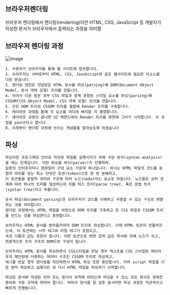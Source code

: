 브라우저렌더링
---
브라우저 렌더링에서 렌더링(rendering)이란 HTML, CSS, JavaScript 등 개발자가 작성한 문서가 브라우저에서 출력되는 과정을 의미함

브라우저 렌더링 과정
---
![image](https://user-images.githubusercontent.com/109025674/212593156-11e28bd8-2780-4bc1-a2ba-9e595e055518.png)
```
1. 사용자가 브라우저를 통해 웹 사이트에 접속합니다.
2. 브라우저는 서버로부터 HTML, CSS, JavaScript와 같은 웹사이트에 필요한 리소스를 다운 받습니다.
3. 렌더링 엔진은 전달받은 HTML 문서를 파싱(parsing)해 DOM(Document Object Model, 문서 객체 모델) 트리를 만듭니다.
4. 이어서 다운 받은 외부 CSS 파일과 함께 포함된 스타일 요소를 파싱(parsing)해 CSSOM(CSS Object Model, CSS 객체 모델) 트리를 만듭니다.
5. 만든 DOM 트리와 CSSOM 트리를 결합해 Render 트리를 구축합니다.
6. 레이아웃 과정을 통해 각 요소를 어디에 배치할 지 결정합니다.
7. 레이아웃 과정이 끝나면 UI 백엔드에서 Render 트리를 화면에 그리기 시작합니다. 이 과정을 paint라고 합니다.
8. 이제부터 렌더링 과정에 쓰이는 개념들을 알아보도록 하겠습니다
```


파싱
---
```
파싱이란 프로그래밍 언어로 작성된 파일을 실행시키기 위해 구문 분석(syntax analysis)을 하는 단계입니다. 이런 파싱을 파서(parser)가 진행하며, 
일종의 인터프리터나 컴파일러 구성 요소 가운데 하나입니다. 파서는 HTML 파일의 코드를 문법적 의미를 갖는 최소 단위인 토큰(token)으로 한 번 분해하고,
이 토큰들을 문법적 의미와 구조에 따라 노드(node)라는 요소로 바꿉니다. 노드들은 상하 관계에 따라 하나의 트리를 형성하는데 이를 파스 트리(parse tree), 혹은 문법 트리(syntax tree)라고 부릅니다.

문서 파싱(document parsing)은 브라우저가 코드를 이해하고 사용할 수 있는 구조로 변환하는 것을 의미합니다. 
렌더링 과정에서는 HTML 파일을 바탕으로 DOM 트리를 구축하고 및 CSS 파일로 CSSOM 트리를 만드는 것을 파싱한다고 표현합니다.

브라우저는 HTML 문서를 받아들자마자 DOM 트리로 파싱합니다. 이때 HTML 토큰이 만들어지는데, 이 토큰에는 시작 태그와 마침 태그가 포함되고,
속성 이름과 값도 포함이 됩니다. 이런 토큰으로 변한 입력 값은 파서에 의해 노드가 되고, 최종적으로 트리 구조의 DOM으로 구성이 됩니다.

브라우저는 HTML 문서를 파싱하면서 CSS스타일을 만날 경우 텍스트를 CSS 스타일링 레이아웃과 페인팅에 사용하는 데이터 구조인 CSSOM 트리로 파싱하고,
태그를 만날 경우 렌더링을 차단하면서 HTML 파싱 또한 중단합니다. 이어 script 파일을 다운 받아 파싱하고 실행시킨 뒤 다시 HTML 파일을 파싱하기 시작합니다.

파싱은 문서에 작성된 언어 또는 형식의 규칙에 따르는데 파싱할 수 있는 모든 형식은 정해진 용어와 구문 규칙에 따라야 합니다. 따라서 형식을 잘 갖춘 문서라면 파싱 과정은 직관적이고 빠르게 진행됩니다.
```

